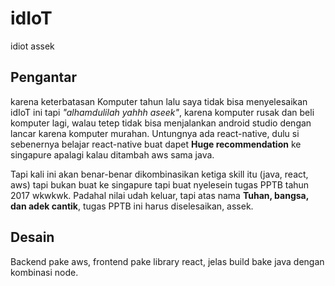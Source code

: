 # idIoT

idiot assek

## Pengantar

karena keterbatasan Komputer tahun lalu saya tidak bisa menyelesaikan idIoT ini
tapi *"alhamdulilah yahhh aseek"*, karena komputer rusak dan beli komputer lagi,
walau tetep tidak bisa menjalankan android studio dengan lancar karena komputer
murahan. Untungnya ada react-native, dulu si sebenernya belajar react-native buat
dapet **Huge recommendation** ke singapure apalagi kalau ditambah aws sama java.

Tapi kali ini akan benar-benar dikombinasikan ketiga skill itu (java, react, aws)
tapi bukan buat ke singapure tapi buat nyelesein tugas PPTB tahun 2017 wkwkwk. Padahal
nilai udah keluar, tapi atas nama **Tuhan, bangsa, dan adek cantik**, tugas PPTB ini
harus diselesaikan, assek.

## Desain

Backend pake aws, frontend pake library react, jelas build bake java dengan kombinasi node.
